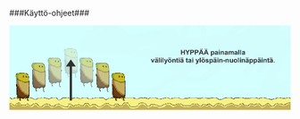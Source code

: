 ###Käyttö-ohjeet###

![Liikkuminen](https://github.com/nullkaaryle/kaarylepeli/blob/master/dokumentaatio/kayttoohjeet/ohjeLiikkuminen.png)
